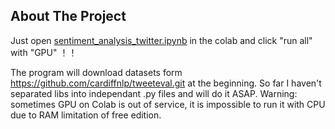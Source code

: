 <!-- ABOUT THE PROJECT -->
## About The Project
Just open [sentiment_analysis_twitter.ipynb](https://github.com/gibsonx/CE888/edit/master/Assignment/sentiment_analysis_twitter.ipynb) in the colab and click "run all" with "GPU" ！！

The program will download datasets form https://github.com/cardiffnlp/tweeteval.git at the beginning. So far I haven't separated libs into independant .py files and will do it ASAP. Warning: sometimes GPU on Colab is out of service, it is impossible to run it with CPU due to RAM limitation of free edition. 
